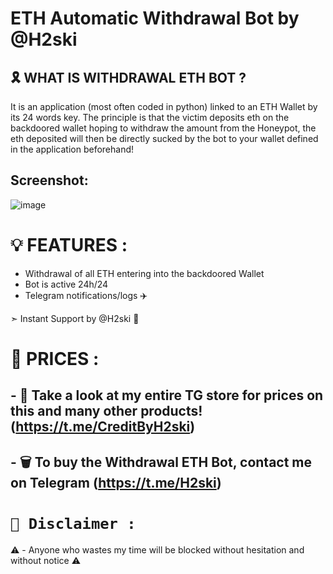 # ETH Automatic Withdrawal Bot by @H2ski

## 🎗️ WHAT IS WITHDRAWAL ETH BOT ?

It is an application (most often coded in python) linked to an ETH Wallet by its 24 words key. The principle is that the victim deposits eth on the backdoored wallet hoping to withdraw the amount from the Honeypot, the eth deposited will then be directly sucked by the bot to your wallet defined in the application beforehand!

## Screenshot:
![image](https://cdn.discordapp.com/attachments/1004051514152722492/1115347799739990076/ETHAutomaticWithdrawalBot.png)

# 💡 FEATURES :

- Withdrawal of all ETH entering into the backdoored Wallet
- Bot is active 24h/24
- Telegram notifications/logs ✈️

➣ Instant Support by @H2ski 🌟

# 💸 PRICES :

## - 🛒 Take a look at my entire TG store for prices on this and many other products! (https://t.me/CreditByH2ski)

## - 🗑️ To buy the Withdrawal ETH Bot, contact me on Telegram (https://t.me/H2ski)

# `🚫 Disclaimer :`
⚠️ - Anyone who wastes my time will be blocked without hesitation and without notice ⚠️
